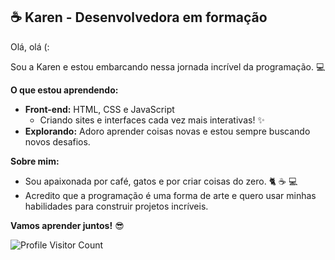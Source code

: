 ## ☕ Karen - Desenvolvedora em formação ‍

Olá, olá (:

 Sou a Karen e estou embarcando nessa jornada incrível da programação. ‍💻

**O que estou aprendendo:**

* **Front-end:** HTML, CSS e JavaScript 
  * Criando sites e interfaces cada vez mais interativas! ✨ 
* **Explorando:** Adoro aprender coisas novas e estou sempre buscando novos desafios. 

**Sobre mim:**
* Sou apaixonada por café, gatos e por criar coisas do zero. 🐈 ☕ 💻
* Acredito que a programação é uma forma de arte e quero usar minhas habilidades para construir projetos incríveis. 


**Vamos aprender juntos!**  😎


![Profile Visitor Count](https://komarev.com/ghpvc/?username=Necilia&color=blue)


